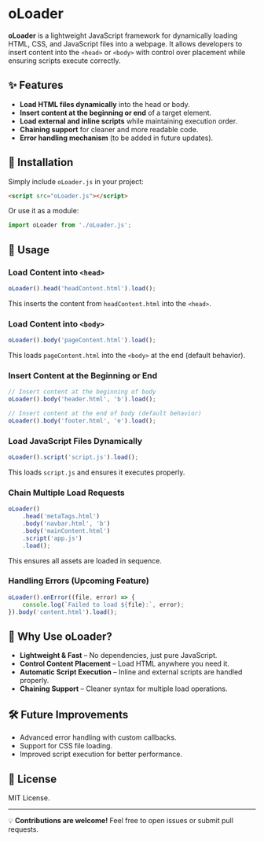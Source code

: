# oLoader

**oLoader** is a lightweight JavaScript framework for dynamically loading HTML, CSS, and JavaScript files into a webpage. It allows developers to insert content into the `<head>` or `<body>` with control over placement while ensuring scripts execute correctly.

## ✨ Features

- **Load HTML files dynamically** into the head or body.
- **Insert content at the beginning or end** of a target element.
- **Load external and inline scripts** while maintaining execution order.
- **Chaining support** for cleaner and more readable code.
- **Error handling mechanism** (to be added in future updates).

## 🚀 Installation
Simply include `oLoader.js` in your project:

```html
<script src="oLoader.js"></script>
```

Or use it as a module:

```js
import oLoader from './oLoader.js';
```

## 📌 Usage

### Load Content into `<head>`

```js
oLoader().head('headContent.html').load();
```
This inserts the content from `headContent.html` into the `<head>`.

### Load Content into `<body>`

```js
oLoader().body('pageContent.html').load();
```
This loads `pageContent.html` into the `<body>` at the end (default behavior).

### Insert Content at the Beginning or End

```js
// Insert content at the beginning of body
oLoader().body('header.html', 'b').load();

// Insert content at the end of body (default behavior)
oLoader().body('footer.html', 'e').load();
```

### Load JavaScript Files Dynamically

```js
oLoader().script('script.js').load();
```
This loads `script.js` and ensures it executes properly.

### Chain Multiple Load Requests

```js
oLoader()
    .head('metaTags.html')
    .body('navbar.html', 'b')
    .body('mainContent.html')
    .script('app.js')
    .load();
```
This ensures all assets are loaded in sequence.

### Handling Errors (Upcoming Feature)

```js
oLoader().onError((file, error) => {
    console.log(`Failed to load ${file}:`, error);
}).body('content.html').load();
```

## 🎯 Why Use oLoader?

- **Lightweight & Fast** – No dependencies, just pure JavaScript.
- **Control Content Placement** – Load HTML anywhere you need it.
- **Automatic Script Execution** – Inline and external scripts are handled properly.
- **Chaining Support** – Cleaner syntax for multiple load operations.

## 🛠 Future Improvements

- Advanced error handling with custom callbacks.
- Support for CSS file loading.
- Improved script execution for better performance.

## 📜 License

MIT License.

---

💡 **Contributions are welcome!** Feel free to open issues or submit pull requests.

